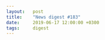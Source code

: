 ```yaml
---
layout:   post
title:    "News digest #183"
date:     2019-06-17 12:00:00 +0300
tags:     digest
---
```


<!--
It seems that 17th day on month slowly becomes more and more significant
for me.
-->
